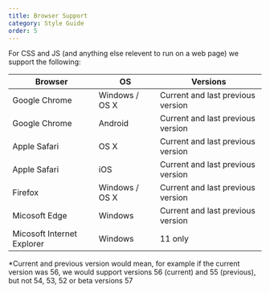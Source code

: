```yaml
---
title: Browser Support
category: Style Guide
order: 5
---
```


For CSS and JS (and anything else relevent to run on a web page) we support the following:

| Browser | OS |  Versions  |
| --------- | ----------- | ----------- |
| Google Chrome | Windows / OS X | Current and last previous version |
| Google Chrome | Android | Current and last previous version |
| Apple Safari | OS X | Current and last previous version |
| Apple Safari | iOS | Current and last previous version |
| Firefox | Windows / OS X | Current and last previous version |
| Micosoft Edge | Windows | Current and last previous version |
| Micosoft Internet Explorer | Windows | 11 only |

*Current and previous version would mean, for example if the current version was 56, we would support versions 56 (current) and 55 (previous), but not 54, 53, 52 or beta versions 57